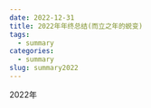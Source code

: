 ```yaml
---
date: 2022-12-31
title: 2022年年终总结(而立之年的蜕变)
tags:
  - summary
categories:
  - summary
slug: summary2022
---
```

2022年

<!-- more -->
